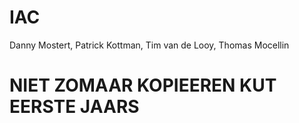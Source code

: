 # IAC
Danny Mostert, 
Patrick Kottman, 
Tim van de Looy,
Thomas Mocellin

# NIET ZOMAAR KOPIEEREN KUT EERSTE JAARS
